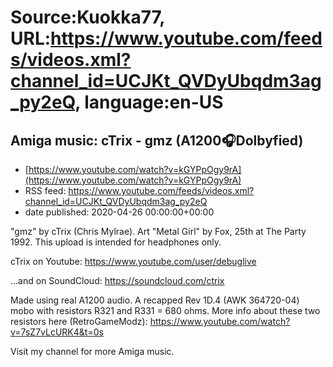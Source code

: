 # Source:Kuokka77, URL:https://www.youtube.com/feeds/videos.xml?channel_id=UCJKt_QVDyUbqdm3ag_py2eQ, language:en-US

## Amiga music: cTrix - gmz (A1200🎧Dolbyfied)
 - [https://www.youtube.com/watch?v=kGYPpOgy9rA](https://www.youtube.com/watch?v=kGYPpOgy9rA)
 - RSS feed: https://www.youtube.com/feeds/videos.xml?channel_id=UCJKt_QVDyUbqdm3ag_py2eQ
 - date published: 2020-04-26 00:00:00+00:00

"gmz" by cTrix (Chris Mylrae). Art "Metal Girl" by Fox, 25th at The Party 1992. This upload is intended for headphones only.

cTrix on Youtube:
https://www.youtube.com/user/debuglive

...and on SoundCloud:
https://soundcloud.com/ctrix

Made using real A1200 audio. A recapped Rev 1D.4 (AWK 364720-04) mobo with resistors R321 and R331 = 680 ohms. More info about these two resistors here (RetroGameModz):
https://www.youtube.com/watch?v=7sZ7vLcURK4&t=0s

Visit my channel for more Amiga music.

